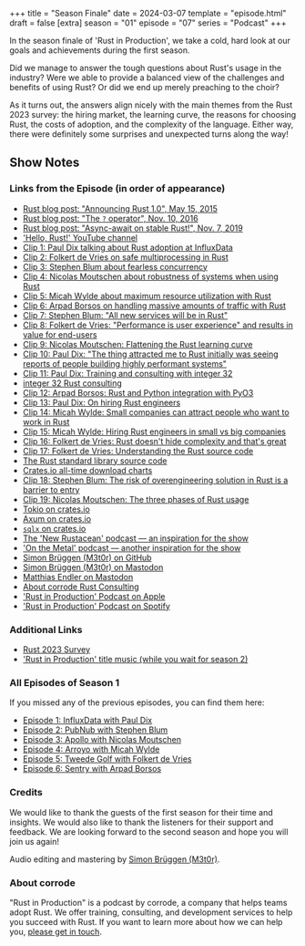 +++
title = "Season Finale"
date = 2024-03-07
template = "episode.html"
draft = false
[extra]
season = "01"
episode = "07"
series = "Podcast"
+++

<div><script id="letscast-player-6c8ce152" src="https://letscast.fm/podcasts/rust-in-production-82281512/episodes/rust-in-production-ep-7-season-finale/player.js?size=s"></script></div>

In the season finale of 'Rust in Production', we take a cold, hard look at our
goals and achievements during the first season.

Did we manage to answer the tough questions about Rust's usage in the industry?
Were we able to provide a balanced view of the challenges and benefits of using
Rust? Or did we end up merely preaching to the choir?

As it turns out, the answers align nicely with the main themes from the Rust
2023 survey: the hiring market, the learning curve, the reasons for choosing
Rust, the costs of adoption, and the complexity of the language. Either way,
there were definitely some surprises and unexpected turns along the way!

<!-- more -->

## Show Notes

### Links from the Episode (in order of appearance)

- [Rust blog post: "Announcing Rust 1.0", May 15, 2015](https://blog.rust-lang.org/2015/05/15/Rust-1.0.html)
- [Rust blog post: "The `?` operator", Nov. 10, 2016](https://blog.rust-lang.org/2016/11/10/Rust-1.13.html#the--operator)
- [Rust blog post: "Async-await on stable Rust!", Nov. 7, 2019](https://blog.rust-lang.org/2019/11/07/Async-await-stable.html)
- ['Hello, Rust!' YouTube channel](https://www.youtube.com/@HelloRust)
- [Clip 1: Paul Dix talking about Rust adoption at InfluxData](https://corrode.dev/podcast/s01e01-influxdata/?t=55%3A40)
- [Clip 2: Folkert de Vries on safe multiprocessing in Rust](https://corrode.dev/podcast/s01e05-tweede-golf?t=16%3A29)
- [Clip 3: Stephen Blum about fearless concurrency](https://corrode.dev/podcast/s01e02-pubnub?t=16%3A24)
- [Clip 4: Nicolas Moutschen about robustness of systems when using Rust](https://corrode.dev/podcast/s01e03-apollo?t=7%3A24)
- [Clip 5: Micah Wylde about maximum resource utilization with Rust](https://corrode.dev/podcast/s01e04-arroyo?t=17%3A40)
- [Clip 6: Arpad Borsos on handling massive amounts of traffic with Rust](https://corrode.dev/podcast/s01e06-sentry?t=54%3A03)
- [Clip 7: Stephen Blum: "All new services will be in Rust"](https://corrode.dev/podcast/s01e02-pubnub?t=17%3A25)
- [Clip 8: Folkert de Vries: "Performance is user experience" and results in value for end-users](https://corrode.dev/podcast/s01e05-tweede-golf?t=18%3A57)
- [Clip 9: Nicolas Moutschen: Flattening the Rust learning curve](https://corrode.dev/podcast/s01e03-apollo?t=35%3A32)
- [Clip 10: Paul Dix: "The thing attracted me to Rust initially was seeing reports of people building highly performant systems"](https://corrode.dev/podcast/s01e01-influxdata/?t=25%3A25)
- [Clip 11: Paul Dix: Training and consulting with integer 32](https://corrode.dev/podcast/s01e01-influxdata/?t=49%3A47)
- [integer 32 Rust consulting](https://www.integer32.com/)
- [Clip 12: Arpad Borsos: Rust and Python integration with PyO3](https://corrode.dev/podcast/s01e06-sentry?t=57%3A16)
- [Clip 13: Paul Dix: On hiring Rust engineers](https://corrode.dev/podcast/s01e01-influxdata/?t=46%3A49)
- [Clip 14: Micah Wylde: Small companies can attract people who want to work in Rust](https://corrode.dev/podcast/s01e04-arroyo?t=29%3A42)
- [Clip 15: Micah Wylde: Hiring Rust engineers in small vs big companies](https://corrode.dev/podcast/s01e04-arroyo?t=29%3A20)
- [Clip 16: Folkert de Vries: Rust doesn't hide complexity and that's great](https://corrode.dev/podcast/s01e05-tweede-golf?t=13%3A18)
- [Clip 17: Folkert de Vries: Understanding the Rust source code](https://corrode.dev/podcast/s01e05-tweede-golf?t=15%3A13)
- [The Rust standard library source code](https://github.com/rust-lang/rust/tree/master/library)
- [Crates.io all-time download charts](https://crates.io/crates?sort=downloads)
- [Clip 18: Stephen Blum: The risk of overengineering solution in Rust is a barrier to entry](https://corrode.dev/podcast/s01e02-pubnub?t=37%3A24)
- [Clip 19: Nicolas Moutschen: The three phases of Rust usage](https://corrode.dev/podcast/s01e03-apollo?t=24%3A09)
- [Tokio on crates.io](https://crates.io/crates/tokio)
- [Axum on crates.io](https://crates.io/crates/axum)
- [`sqlx` on crates.io](https://crates.io/crates/sqlx)
- [The 'New Rustacean' podcast &mdash; an inspiration for the show](https://newrustacean.com/)
- ['On the Metal' podcast &mdash; another inspiration for the show](https://oxide.computer/podcasts/on-the-metal)
- [Simon Brüggen (M3t0r) on GitHub](https://github.com/M3t0r)
- [Simon Brüggen (M3t0r) on Mastodon](https://hachyderm.io/@m3t0r)
- [Matthias Endler on Mastodon](https://mastodon.social/@mre)
- [About corrode Rust Consulting](https://corrode.dev/about)
- ['Rust in Production' Podcast on Apple](https://podcasts.apple.com/us/podcast/rust-in-production/id1720771330)
- ['Rust in Production' Podcast on Spotify](https://open.spotify.com/show/0Hf6gWrzpSzXp1X0cebbsT)

### Additional Links

- [Rust 2023 Survey](https://blog.rust-lang.org/2023/12/20/Rust-2023-Survey-Results.html)
- ['Rust in Production' title music (while you wait for season 2)](https://www.premiumbeat.com/royalty-free-tracks/cassiopeia)

### All Episodes of Season 1

If you missed any of the previous episodes, you can find them here:

- [Episode 1: InfluxData with Paul Dix](/podcast/s01e01-influxdata)
- [Episode 2: PubNub with Stephen Blum](/podcast/s01e02-pubnub)
- [Episode 3: Apollo with Nicolas Moutschen](/podcast/s01e03-apollo)
- [Episode 4: Arroyo with Micah Wylde](/podcast/s01e04-arroyo)
- [Episode 5: Tweede Golf with Folkert de Vries](/podcast/s01e05-tweede-golf)
- [Episode 6: Sentry with Arpad Borsos](/podcast/s01e06-sentry)

### Credits

We would like to thank the guests of the first season for their time and
insights. We would also like to thank the listeners for their support and
feedback. We are looking forward to the second season and hope you will join us
again!

Audio editing and mastering by [Simon Brüggen (M3t0r)](https://m3t0r.de/).

### About corrode

"Rust in Production" is a podcast by corrode, a company that helps teams adopt
Rust. We offer training, consulting, and development services to help you
succeed with Rust. If you want to learn more about how we can help you, [please
get in touch](/about).
